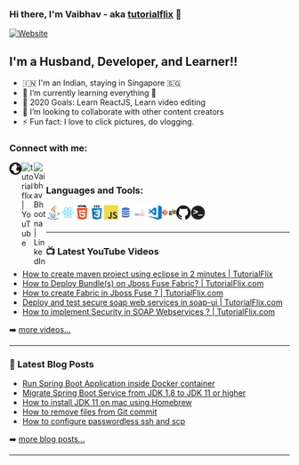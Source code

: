 ### Hi there, I'm Vaibhav - aka [tutorialflix][website] 👋

[![Website](https://img.shields.io/badge/tutorialflix-up-brightgreen)](https://tutorialflix.com)

## I'm a Husband, Developer, and Learner!!

- :india: I'm an Indian, staying in Singapore :singapore:
- 🌱 I’m currently learning everything 🤣
- 🥅 2020 Goals: Learn ReactJS, Learn video editing
- 👯 I’m looking to collaborate with other content creators
- ⚡ Fun fact: I love to click pictures, do vlogging.


### Connect with me:

[<img align="left" alt="tutorialflix.com" width="22px" src="https://raw.githubusercontent.com/iconic/open-iconic/master/svg/globe.svg" />][website]
[<img align="left" alt="tutorialflix | YouTube" width="22px" src="https://cdn.jsdelivr.net/npm/simple-icons@v3/icons/youtube.svg" />][youtube]
[<img align="left" alt="VaibhavBhootna | LinkedIn" width="22px" src="https://cdn.jsdelivr.net/npm/simple-icons@v3/icons/linkedin.svg" />][linkedin]

<br />

### Languages and Tools:

<img align="left" alt="Java" width="26px" src="https://raw.githubusercontent.com/github/explore/80688e429a7d4ef2fca1e82350fe8e3517d3494d/topics/java/java.png" />
<img align="left" alt="React" width="26px" src="https://raw.githubusercontent.com/github/explore/80688e429a7d4ef2fca1e82350fe8e3517d3494d/topics/react/react.png" />
<img align="left" alt="HTML5" width="26px" src="https://raw.githubusercontent.com/github/explore/80688e429a7d4ef2fca1e82350fe8e3517d3494d/topics/html/html.png" />
<img align="left" alt="CSS3" width="26px" src="https://raw.githubusercontent.com/github/explore/80688e429a7d4ef2fca1e82350fe8e3517d3494d/topics/css/css.png" />
<img align="left" alt="JavaScript" width="26px" src="https://raw.githubusercontent.com/github/explore/80688e429a7d4ef2fca1e82350fe8e3517d3494d/topics/javascript/javascript.png" />
<img align="left" alt="SQL" width="26px" src="https://raw.githubusercontent.com/github/explore/80688e429a7d4ef2fca1e82350fe8e3517d3494d/topics/sql/sql.png" />
<img align="left" alt="MySQL" width="26px" src="https://raw.githubusercontent.com/github/explore/80688e429a7d4ef2fca1e82350fe8e3517d3494d/topics/mysql/mysql.png" />
<img align="left" alt="Visual Studio Code" width="26px" src="https://raw.githubusercontent.com/github/explore/80688e429a7d4ef2fca1e82350fe8e3517d3494d/topics/visual-studio-code/visual-studio-code.png" />
<img align="left" alt="Git" width="26px" src="https://raw.githubusercontent.com/github/explore/80688e429a7d4ef2fca1e82350fe8e3517d3494d/topics/git/git.png" />
<img align="left" alt="GitHub" width="26px" src="https://raw.githubusercontent.com/github/explore/78df643247d429f6cc873026c0622819ad797942/topics/github/github.png" />
<img align="left" alt="Terminal" width="26px" src="https://raw.githubusercontent.com/github/explore/80688e429a7d4ef2fca1e82350fe8e3517d3494d/topics/terminal/terminal.png" />

<br />
<br />

---

### 📺 Latest YouTube Videos

<!-- YOUTUBE:START -->
- [How to create maven project using eclipse in 2 minutes | TutorialFlix](https://www.youtube.com/watch?v=ki3-IUpB3dk)
- [How to Deploy Bundle(s) on Jboss Fuse Fabric? | TutorialFlix.com](https://www.youtube.com/watch?v=KuO1aOx8u3A)
- [How to create Fabric in Jboss Fuse ? | TutorialFlix.com](https://www.youtube.com/watch?v=5UzrZcXgocs)
- [Deploy and test secure soap web services in soap-ui | TutorialFlix.com](https://www.youtube.com/watch?v=sJ_cznaQvnM)
- [How to implement Security in SOAP Webservices ? | TutorialFlix.com](https://www.youtube.com/watch?v=tRQcKUqO31c)
<!-- YOUTUBE:END -->

➡️ [more videos...](hhttps://www.youtube.com/channel/UCDSJh3rB7sETtQfUgWr32mQ)

---

### 📕 Latest Blog Posts

<!-- BLOG-POST-LIST:START -->
- [Run Spring Boot Application inside Docker container](http://www.tutorialflix.com/Run-Spring-Boot-Application-inside-Docker-container/)
- [Migrate Spring Boot Service from JDK 1.8 to JDK 11 or higher](http://www.tutorialflix.com/Migrate-Spring-Boot-Service-from-JDK-1-8-to-JDK-11-or-higher/)
- [How to install JDK 11 on mac using Homebrew](http://www.tutorialflix.com/How-to-install-JDK-11-on-mac-using-Homebrew/)
- [How to remove files from Git commit](http://www.tutorialflix.com/How-to-remove-files-from-Git-commit/)
- [How to configure passwordless ssh and scp](http://www.tutorialflix.com/How-to-configure-passwordless-ssh-and-scp/)
<!-- BLOG-POST-LIST:END -->

➡️ [more blog posts...](https://tutorialflix.com)

---

[website]: https://tutorialflix.com
[youtube]: https://www.youtube.com/channel/UCDSJh3rB7sETtQfUgWr32mQ
[linkedin]: https://linkedin.com/in/vaibhavbhootna
